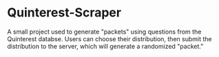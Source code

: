 # Quinterest-Scraper

A small project used to generate "packets" using questions from the Quinterest databse. Users can choose their distribution, then submit the distribution to the server, which will generate a randomized "packet."
